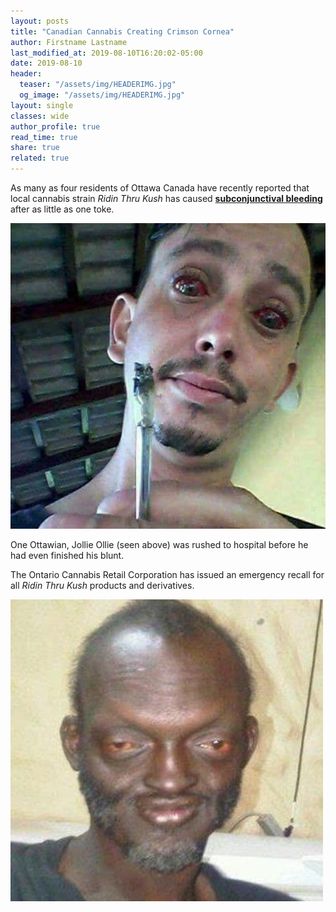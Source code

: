 ```yaml
---
layout: posts
title: "Canadian Cannabis Creating Crimson Cornea"
author: Firstname Lastname
last_modified_at: 2019-08-10T16:20:02-05:00
date: 2019-08-10
header:
  teaser: "/assets/img/HEADERIMG.jpg"
  og_image: "/assets/img/HEADERIMG.jpg"
layout: single
classes: wide
author_profile: true
read_time: true
share: true
related: true
---
```


As many as four residents of Ottawa Canada have recently reported that local cannabis strain *Ridin Thru Kush* has caused [**subconjunctival bleeding**](https://en.wikipedia.org/wiki/Subconjunctival_bleeding) after as little as one toke.

![ripeye](/assets/img/ripeyed.jpg)

One Ottawian, Jollie Ollie (seen above) was rushed to hospital before he had even finished his blunt.

The Ontario Cannabis Retail Corporation has issued an emergency recall for all *Ridin Thru Kush* products and derivatives.

![riper](/assets/img/red.jpg)
